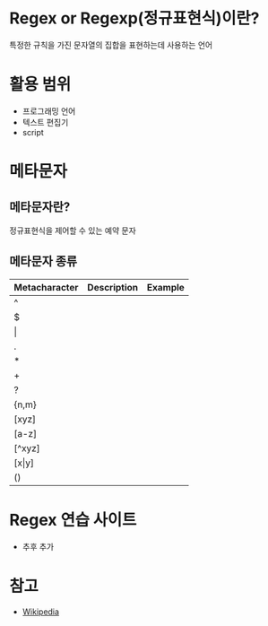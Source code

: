 # Regex or Regexp(정규표현식)이란?
특정한 규칙을 가진 문자열의 집합을 표현하는데 사용하는 언어

# 활용 범위
* 프로그래밍 언어
* 텍스트 편집기
* script

# 메타문자
## 메타문자란?
정규표현식을 제어할 수 있는 예약 문자

## 메타문자 종류

|Metacharacter|Description|Example|
|------|---|---|
|^| | |
|$| | |
|\| | |
|.| | |
|*| | |
|+| | |
|?| | |
|{n,m}| | |
|[xyz]| | |
|[a-z]| | |
|[^xyz]| | |
|[x\|y]| | |
|()| | |

# Regex 연습 사이트
* 추후 추가

# 참고
* [Wikipedia](https://en.wikipedia.org/wiki/Regular_expression)
